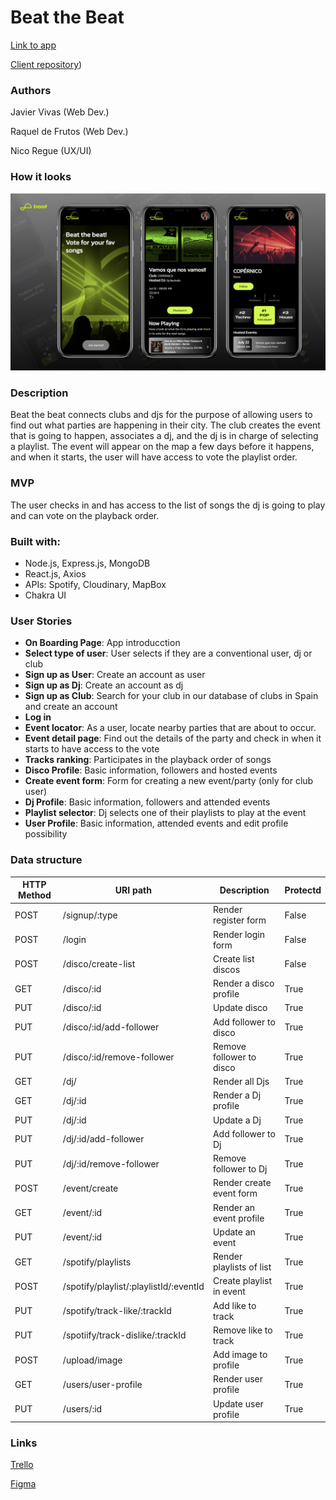 # Beat the Beat

[Link to app](https://sprightly-vacherin-973f9f.netlify.app/)

[Client repository](https://github.com/proyecto-final-music-Ironhack/client))

### Authors

Javier Vivas (Web Dev.)

Raquel de Frutos (Web Dev.)

Nico Regue (UX/UI)

### How it looks

![Screens](https://github.com/proyecto-final-music-Ironhack/client/blob/master/src/images/how-it-looks.jpg)

### Description

Beat the beat connects clubs and djs for the purpose of allowing users to find out what parties are happening in their city.
The club creates the event that is going to happen, associates a dj, and the dj is in charge of selecting a playlist. The event will appear on the map a few days before it happens, and when it starts, the user will have access to vote the playlist order.

### MVP

The user checks in and has access to the list of songs the dj is going to play and can vote on the playback order.

### Built with:

- Node.js, Express.js, MongoDB
- React.js, Axios
- APIs: Spotify, Cloudinary, MapBox
- Chakra UI

### User Stories

- <b>On Boarding Page</b>: App introducction
- <b>Select type of user</b>: User selects if they are a conventional user, dj or club
- <b>Sign up as User</b>: Create an account as user
- <b>Sign up as Dj</b>: Create an account as dj
- <b>Sign up as Club</b>: Search for your club in our database of clubs in Spain and create an account
- <b>Log in</b>
- <b>Event locator</b>: As a user, locate nearby parties that are about to occur.
- <b>Event detail page</b>: Find out the details of the party and check in when it starts to have access to the vote
- <b>Tracks ranking</b>: Participates in the playback order of songs
- <b>Disco Profile</b>: Basic information, followers and hosted events
- <b>Create event form</b>: Form for creating a new event/party (only for club user)
- <b>Dj Profile</b>: Basic information, followers and attended events
- <b>Playlist selector</b>: Dj selects one of their playlists to play at the event
- <b>User Profile</b>: Basic information, attended events and edit profile possibility

### Data structure

| HTTP Method | URI path                               | Description              | Protectd |
| ----------- | -------------------------------------- | ------------------------ | -------- |
| POST        | /signup/:type                          | Render register form     | False    |
| POST        | /login                                 | Render login form        | False    |
| POST        | /disco/create-list                     | Create list discos       | False    |
| GET         | /disco/:id                             | Render a disco profile   | True     |
| PUT         | /disco/:id                             | Update disco             | True     |
| PUT         | /disco/:id/add-follower                | Add follower to disco    | True     |
| PUT         | /disco/:id/remove-follower             | Remove follower to disco | True     |
| GET         | /dj/                                   | Render all Djs           | True     |
| GET         | /dj/:id                                | Render a Dj profile      | True     |
| PUT         | /dj/:id                                | Update a Dj              | True     |
| PUT         | /dj/:id/add-follower                   | Add follower to Dj       | True     |
| PUT         | /dj/:id/remove-follower                | Remove follower to Dj    | True     |
| POST        | /event/create                          | Render create event form | True     |
| GET         | /event/:id                             | Render an event profile  | True     |
| PUT         | /event/:id                             | Update an event          | True     |
| GET         | /spotify/playlists                     | Render playlists of list | True     |
| POST        | /spotify/playlist/:playlistId/:eventId | Create playlist in event | True     |
| PUT         | /spotify/track-like/:trackId           | Add like to track        | True     |
| PUT         | /spotiify/track-dislike/:trackId       | Remove like to track     | True     |
| POST        | /upload/image                          | Add image to profile     | True     |
| GET         | /users/user-profile                    | Render user profile      | True     |
| PUT         | /users/:id                             | Update user profile      | True     |


### Links

[Trello](https://trello.com/b/DaoodUTx/proyecto-final)

[Figma](https://www.figma.com/file/RewPaOiHC1RRikiaTCXUh1/Beat-The-Beat?type=design&node-id=253%3A581&mode=design&t=oCBKG7397VfjnleO-1)
